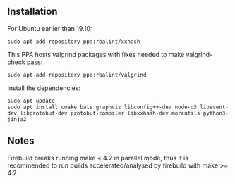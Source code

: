 ## Installation

For Ubuntu earlier than 19.10:

    sudo apt-add-repository ppa:rbalint/xxhash
    
This PPA hosts valgrind packages with fixes needed to make valgrind-check pass:

    sudo apt-add-repository ppa:rbalint/valgrind

Install the dependencies:

    sudo apt update
    sudo apt install cmake bats graphviz libconfig++-dev node-d3 libevent-dev libprotobuf-dev protobuf-compiler libxxhash-dev moreutils python3-jinja2

## Notes

 Firebuild breaks running make < 4.2 in parallel mode, thus it is recommended
 to run builds accelerated/analysed by firebuild with make >= 4.2.
